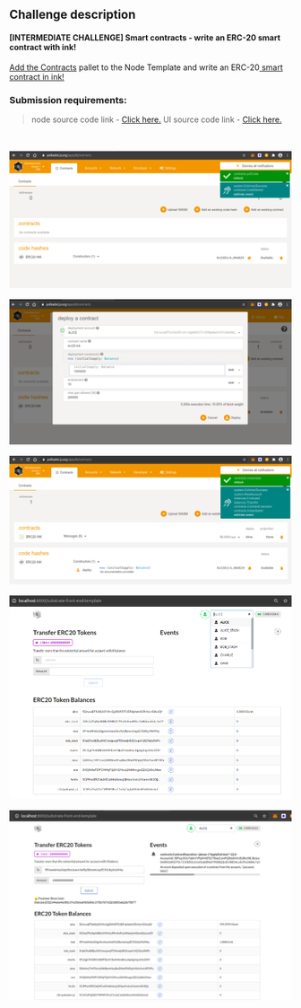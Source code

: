 ## Challenge description
#### [INTERMEDIATE CHALLENGE] Smart contracts - write an ERC-20 smart contract with ink!
<a href="https://substrate.dev/docs/en/tutorials/add-contracts-pallet/">Add the Contracts</a> pallet to the Node Template and write an ERC-20<a href="https://substrate.dev/docs/en/tutorials/add-contracts-pallet/"> smart contract in ink!</a>
### Submission requirements:
 > node source code link - <a href="https://github.com/s5k0651/hello-world-by-polkadot/tree/master/ERC20-smart-contract-with-ink/substrate-node-template"> Click here.</a>
 > UI source code link - <a href="https://github.com/s5k0651/hello-world-by-polkadot/tree/master/ERC20-smart-contract-with-ink/substrate-front-end-template"> Click here.</a>

<br/><br/>![upload_wasm](upload_wasm.png)
<br/><br/>![deploy_contract](deploy_contract.png)
<br/><br/>![deploy_contract_0](deploy_contract_0.png)
<br/><br/>![fronend](fronend.png)
<br/><br/>![frontend_0](frontend_0.png)

